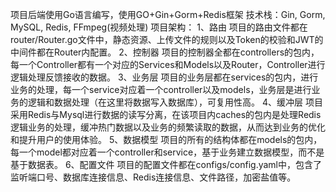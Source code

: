 项目后端使用Go语言编写，使用GO+Gin+Gorm+Redis框架
技术栈：Gin, Gorm, MySQL, Redis, FFmpeg(视频处理)
项目架构：
1、路由
项目的路由文件都在router/Router.go文件中，静态资源、上传文件的规则以及Token的校验和JWT的中间件都在Router内配置。
2、控制器
项目的控制器全都在controllers的包内，每一个Controller都有一个对应的Services和Models以及Router，Controller进行逻辑处理反馈接收的数据。
3、业务层
项目的业务层都在services的包内，进行业务的处理，每一个service对应着一个controller以及models，业务层是进行业务的逻辑和数据处理（在这里将数据写入数据库），可复用性高。
4、缓冲层
项目采用Redis与Mysql进行数据的读写分离，在该项目内caches的包内是处理Redis逻辑业务的处理，缓冲热门数据以及业务的频繁读取的数据，从而达到业务的优化和提升用户的使用体验。
5、数据模型
项目的所有的结构体都在models的包内，每一个model都对应着一个controller和service，基于业务建立数据模型，而不是基于数据表。
6、配置文件
项目的配置文件都在configs/config.yaml中，包含了监听端口号、数据库连接信息、Redis连接信息、文件路径，加密盐值等。
